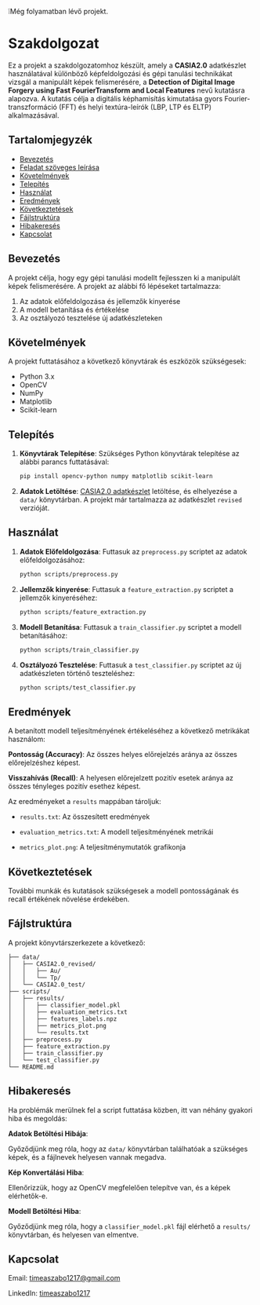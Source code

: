 ❕Még folyamatban lévő projekt.

# Szakdolgozat

Ez a projekt a szakdolgozatomhoz készült, amely a **CASIA2.0** adatkészlet használatával különböző képfeldolgozási és gépi tanulási technikákat vizsgál a manipulált képek felismerésére, a **Detection of Digital Image Forgery using Fast FourierTransform and Local Features** nevű kutatásra alapozva. A kutatás célja a digitális képhamisítás kimutatása gyors Fourier-transzformáció (FFT) és helyi textúra-leírók (LBP, LTP és ELTP) alkalmazásával.

## Tartalomjegyzék
- [Bevezetés](#bevezetés)
- [Feladat szöveges leírása](#feladat-szöveges-leírása)
- [Követelmények](#követelmények)
- [Telepítés](#telepítés)
- [Használat](#használat)
- [Eredmények](#eredmények)
- [Következtetések](#következtetések)
- [Fájlstruktúra](#fájlstruktúra)
- [Hibakeresés](#hibakeresés)
- [Kapcsolat](#kapcsolat)

## Bevezetés
A projekt célja, hogy egy gépi tanulási modellt fejlesszen ki a manipulált képek felismerésére. A projekt az alábbi fő lépéseket tartalmazza:
1. Az adatok előfeldolgozása és jellemzők kinyerése
2. A modell betanítása és értékelése
3. Az osztályozó tesztelése új adatkészleteken

## Követelmények
A projekt futtatásához a következő könyvtárak és eszközök szükségesek:
- Python 3.x
- OpenCV
- NumPy
- Matplotlib
- Scikit-learn

## Telepítés
1. **Könyvtárak Telepítése**: Szükséges Python könyvtárak telepítése az alábbi parancs futtatásával:
   ```bash
   pip install opencv-python numpy matplotlib scikit-learn
   ```
   
2. **Adatok Letöltése**:
   [CASIA2.0 adatkészlet](https://paperswithcode.com/dataset/casia-v2) letöltése, és elhelyezése a `data/` könyvtárban.
   A projekt már tartalmazza az adatkészlet `revised` verzióját.

## Használat
1. **Adatok Előfeldolgozása**: Futtasuk az `preprocess.py` scriptet az adatok előfeldolgozásához:
   ```bash
   python scripts/preprocess.py
   ```

2. **Jellemzők kinyerése**: Futtasuk a `feature_extraction.py` scriptet a jellemzők kinyeréséhez:
   ```bash
   python scripts/feature_extraction.py
   ```

3. **Modell Betanítása**: Futtasuk a `train_classifier.py` scriptet a modell betanításához:
   ```bash
   python scripts/train_classifier.py
   ```
   
4. **Osztályozó Tesztelése**: Futtasuk a `test_classifier.py` scriptet az új adatkészleten történő teszteléshez:
   ```bash
   python scripts/test_classifier.py
   ```

## Eredmények
A betanított modell teljesítményének értékeléséhez a következő metrikákat használom:

**Pontosság (Accuracy)**: Az összes helyes előrejelzés aránya az összes előrejelzéshez képest.

**Visszahívás (Recall)**: A helyesen előrejelzett pozitív esetek aránya az összes tényleges pozitív esethez képest.

Az eredményeket a `results` mappában tároljuk:

- `results.txt`: Az összesített eredmények

- `evaluation_metrics.txt`: A modell teljesítményének metrikái

- `metrics_plot.png`: A teljesítménymutatók grafikonja

## Következtetések
További munkák és kutatások szükségesek a modell pontosságának és recall értékének növelése érdekében.

## Fájlstruktúra
A projekt könyvtárszerkezete a következő:
```
├── data/
│   ├── CASIA2.0_revised/
│   │   ├── Au/
│   │   └── Tp/
│   └── CASIA2.0_test/
├── scripts/
│   ├── results/
│   │   ├── classifier_model.pkl
│   │   ├── evaluation_metrics.txt
│   │   ├── features_labels.npz
│   │   ├── metrics_plot.png
│   │   └── results.txt
│   ├── preprocess.py
│   ├── feature_extraction.py
│   ├── train_classifier.py
│   └── test_classifier.py
└── README.md
```

## Hibakeresés
Ha problémák merülnek fel a script futtatása közben, itt van néhány gyakori hiba és megoldás:

**Adatok Betöltési Hibája**:

Győződjünk meg róla, hogy az `data/` könyvtárban találhatóak a szükséges képek, és a fájlnevek helyesen vannak megadva.

**Kép Konvertálási Hiba**:

Ellenőrizzük, hogy az OpenCV megfelelően telepítve van, és a képek elérhetők-e.

**Modell Betöltési Hiba**:

Győződjünk meg róla, hogy a `classifier_model.pkl` fájl elérhető a `results/` könyvtárban, és helyesen van elmentve.

## Kapcsolat
Email: [timeaszabo1217@gmail.com](mailto:timeaszabo1217@gmail.com)

LinkedIn: [timeaszabo1217](https://www.linkedin.com/in/timeaszabo1217/)

